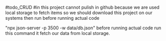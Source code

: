#todo_CRUD
#in this project cannot pulish in github because we are used local storage to fetch items so we should download this project on our systems then run before running actual code

"npx json-server -p 3500 -w data/db.json" before running actual code run this command it fetch our data from local storage.
